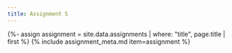 ```yaml
---
title: Assignment 5
---
```


{%- assign assignment = site.data.assignments | where: "title", page.title | first %}
{% include assignment_meta.md item=assignment %}
